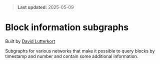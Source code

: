 > **Last updated:** 2025-05-09

# Block information subgraphs

Built by [David Lutterkort](https://github.com/lutter)

Subgraphs for various networks that make it possible to query blocks by
timestamp and number and contain some additional information.

